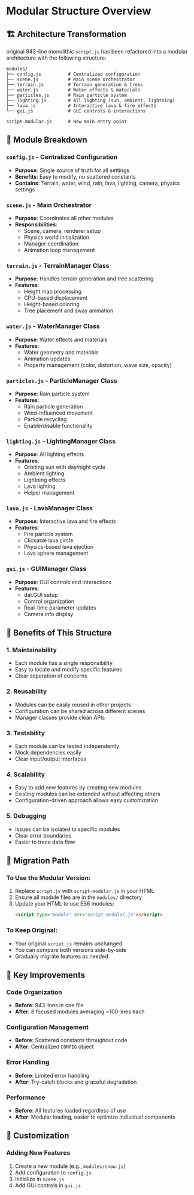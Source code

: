 # Modular Structure Overview

## 🏗️ Architecture Transformation

original 943-line monolithic `script.js` has been refactored into a modular architecture with the following structure:

```
modules/
├── config.js          # Centralized configuration
├── scene.js           # Main scene orchestrator
├── terrain.js         # Terrain generation & trees
├── water.js           # Water effects & materials
├── particles.js       # Rain particle system
├── lighting.js        # All lighting (sun, ambient, lightning)
├── lava.js            # Interactive lava & fire effects
└── gui.js             # GUI controls & interactions

script-modular.js      # New main entry point
```

## 📁 Module Breakdown

### `config.js` - Centralized Configuration

- **Purpose**: Single source of truth for all settings
- **Benefits**: Easy to modify, no scattered constants
- **Contains**: Terrain, water, wind, rain, lava, lighting, camera, physics settings

### `scene.js` - Main Orchestrator

- **Purpose**: Coordinates all other modules
- **Responsibilities**:
  - Scene, camera, renderer setup
  - Physics world initialization
  - Manager coordination
  - Animation loop management

### `terrain.js` - TerrainManager Class

- **Purpose**: Handles terrain generation and tree scattering
- **Features**:
  - Height map processing
  - CPU-based displacement
  - Height-based coloring
  - Tree placement and sway animation

### `water.js` - WaterManager Class

- **Purpose**: Water effects and materials
- **Features**:
  - Water geometry and materials
  - Animation updates
  - Property management (color, distortion, wave size, opacity)

### `particles.js` - ParticleManager Class

- **Purpose**: Rain particle system
- **Features**:
  - Rain particle generation
  - Wind-influenced movement
  - Particle recycling
  - Enable/disable functionality

### `lighting.js` - LightingManager Class

- **Purpose**: All lighting effects
- **Features**:
  - Orbiting sun with day/night cycle
  - Ambient lighting
  - Lightning effects
  - Lava lighting
  - Helper management

### `lava.js` - LavaManager Class

- **Purpose**: Interactive lava and fire effects
- **Features**:
  - Fire particle system
  - Clickable lava circle
  - Physics-based lava ejection
  - Lava sphere management

### `gui.js` - GUIManager Class

- **Purpose**: GUI controls and interactions
- **Features**:
  - dat.GUI setup
  - Control organization
  - Real-time parameter updates
  - Camera info display

## 🚀 Benefits of This Structure

### 1. **Maintainability**

- Each module has a single responsibility
- Easy to locate and modify specific features
- Clear separation of concerns

### 2. **Reusability**

- Modules can be easily reused in other projects
- Configuration can be shared across different scenes
- Manager classes provide clean APIs

### 3. **Testability**

- Each module can be tested independently
- Mock dependencies easily
- Clear input/output interfaces

### 4. **Scalability**

- Easy to add new features by creating new modules
- Existing modules can be extended without affecting others
- Configuration-driven approach allows easy customization

### 5. **Debugging**

- Issues can be isolated to specific modules
- Clear error boundaries
- Easier to trace data flow

## 🔄 Migration Path

### To Use the Modular Version:

1. Replace `script.js` with `script-modular.js` in your HTML
2. Ensure all module files are in the `modules/` directory
3. Update your HTML to use ES6 modules:
   ```html
   <script type="module" src="script-modular.js"></script>
   ```

### To Keep Original:

- Your original `script.js` remains unchanged
- You can compare both versions side-by-side
- Gradually migrate features as needed

## 🎯 Key Improvements

### Code Organization

- **Before**: 943 lines in one file
- **After**: 8 focused modules averaging ~100 lines each

### Configuration Management

- **Before**: Scattered constants throughout code
- **After**: Centralized `CONFIG` object

### Error Handling

- **Before**: Limited error handling
- **After**: Try-catch blocks and graceful degradation

### Performance

- **Before**: All features loaded regardless of use
- **After**: Modular loading, easier to optimize individual components

## 🔧 Customization

### Adding New Features

1. Create a new module (e.g., `modules/snow.js`)
2. Add configuration to `config.js`
3. Initialize in `scene.js`
4. Add GUI controls in `gui.js`
